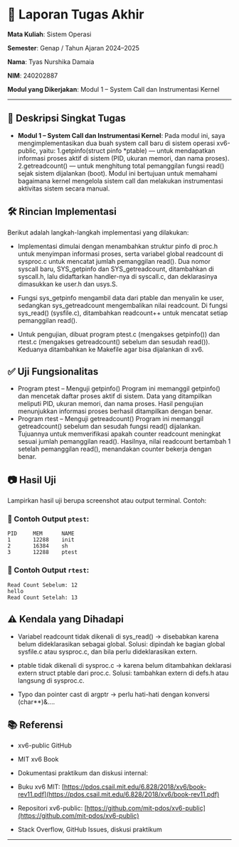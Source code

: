# 📝 Laporan Tugas Akhir

**Mata Kuliah**: Sistem Operasi

**Semester**: Genap / Tahun Ajaran 2024–2025

**Nama**: Tyas Nurshika Damaia

**NIM**: 240202887

**Modul yang Dikerjakan**:
Modul 1 – System Call dan Instrumentasi Kernel

---

## 📌 Deskripsi Singkat Tugas
* **Modul 1 – System Call dan Instrumentasi Kernel**:
  Pada modul ini, saya mengimplementasikan dua buah system call baru di sistem operasi xv6-public, yaitu:
1.getpinfo(struct pinfo *ptable) — untuk mendapatkan informasi proses aktif di sistem (PID, ukuran memori, dan nama proses).
2.getreadcount() — untuk menghitung total pemanggilan fungsi read() sejak sistem dijalankan (boot).
Modul ini bertujuan untuk memahami bagaimana kernel mengelola sistem call dan melakukan instrumentasi aktivitas sistem secara manual.

## 🛠️ Rincian Implementasi

Berikut adalah langkah-langkah implementasi yang dilakukan:

* Implementasi dimulai dengan menambahkan struktur pinfo di proc.h untuk menyimpan informasi proses, serta variabel global readcount di sysproc.c untuk mencatat jumlah pemanggilan read(). Dua nomor syscall baru, SYS_getpinfo dan SYS_getreadcount, ditambahkan di syscall.h, lalu didaftarkan handler-nya di syscall.c, dan deklarasinya dimasukkan ke user.h dan usys.S.

* Fungsi sys_getpinfo mengambil data dari ptable dan menyalin ke user, sedangkan sys_getreadcount mengembalikan nilai readcount. Di fungsi sys_read() (sysfile.c), ditambahkan readcount++ untuk mencatat setiap pemanggilan read().

* Untuk pengujian, dibuat program ptest.c (mengakses getpinfo()) dan rtest.c (mengakses getreadcount() sebelum dan sesudah read()). Keduanya ditambahkan ke Makefile agar bisa dijalankan di xv6.

## ✅ Uji Fungsionalitas

* Program ptest – Menguji getpinfo()
Program ini memanggil getpinfo() dan mencetak daftar proses aktif di sistem. Data yang ditampilkan meliputi PID, ukuran memori, dan nama proses. Hasil pengujian menunjukkan informasi proses berhasil ditampilkan dengan benar.
* Program rtest – Menguji getreadcount()
Program ini memanggil getreadcount() sebelum dan sesudah fungsi read() dijalankan. Tujuannya untuk memverifikasi apakah counter readcount meningkat sesuai jumlah pemanggilan read(). Hasilnya, nilai readcount bertambah 1 setelah pemanggilan read(), menandakan counter bekerja dengan benar.


## 📷 Hasil Uji

Lampirkan hasil uji berupa screenshot atau output terminal. Contoh:

### 📍 Contoh Output `ptest`:

```
PID     MEM      NAME
1       12288    init
2       16384    sh
3       12288    ptest
```

### 📍 Contoh Output `rtest`:

```
Read Count Sebelum: 12
hello
Read Count Setelah: 13
```


## ⚠️ Kendala yang Dihadapi

* Variabel readcount tidak dikenali di sys_read() → disebabkan karena belum dideklarasikan sebagai global. Solusi: dipindah ke bagian global sysfile.c atau sysproc.c, dan bila perlu dideklarasikan extern.

* ptable tidak dikenali di sysproc.c → karena belum ditambahkan deklarasi extern struct ptable dari proc.c. Solusi: tambahkan extern di defs.h atau langsung di sysproc.c.

* Typo dan pointer cast di argptr → perlu hati-hati dengan konversi (char**)&....

## 📚 Referensi

* xv6-public GitHub

* MIT xv6 Book

* Dokumentasi praktikum dan diskusi internal:

* Buku xv6 MIT: [https://pdos.csail.mit.edu/6.828/2018/xv6/book-rev11.pdf](https://pdos.csail.mit.edu/6.828/2018/xv6/book-rev11.pdf)
* Repositori xv6-public: [https://github.com/mit-pdos/xv6-public](https://github.com/mit-pdos/xv6-public)
* Stack Overflow, GitHub Issues, diskusi praktikum

---
